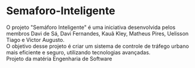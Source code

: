 # Semaforo-Inteligente
O projeto "Semáforo Inteligente" é uma iniciativa desenvolvida pelos membros Davi de Sá, Davi Fernandes, Kauã Kley, Matheus Pires, Uelisson Tiago e Victor Augusto.<br>
O objetivo desse projeto é criar um sistema de controle de tráfego urbano mais eficiente e seguro, utilizando tecnologias avançadas. <br>
Projeto da matéria Engenharia de Software

